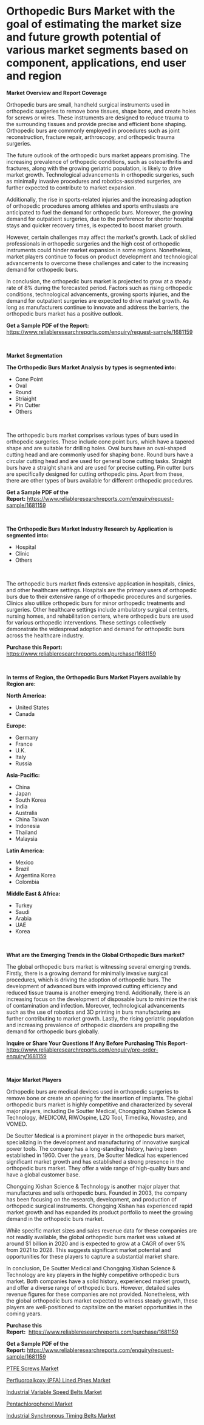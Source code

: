 <p><h1>Orthopedic Burs Market with the goal of estimating the market size and future growth potential of various market segments based on component, applications, end user and region</h1></p><p><strong>Market Overview and Report Coverage</strong></p>
<p><p>Orthopedic burs are small, handheld surgical instruments used in orthopedic surgeries to remove bone tissues, shape bone, and create holes for screws or wires. These instruments are designed to reduce trauma to the surrounding tissues and provide precise and efficient bone shaping. Orthopedic burs are commonly employed in procedures such as joint reconstruction, fracture repair, arthroscopy, and orthopedic trauma surgeries.</p><p>The future outlook of the orthopedic burs market appears promising. The increasing prevalence of orthopedic conditions, such as osteoarthritis and fractures, along with the growing geriatric population, is likely to drive market growth. Technological advancements in orthopedic surgeries, such as minimally invasive procedures and robotics-assisted surgeries, are further expected to contribute to market expansion.</p><p>Additionally, the rise in sports-related injuries and the increasing adoption of orthopedic procedures among athletes and sports enthusiasts are anticipated to fuel the demand for orthopedic burs. Moreover, the growing demand for outpatient surgeries, due to the preference for shorter hospital stays and quicker recovery times, is expected to boost market growth.</p><p>However, certain challenges may affect the market's growth. Lack of skilled professionals in orthopedic surgeries and the high cost of orthopedic instruments could hinder market expansion in some regions. Nonetheless, market players continue to focus on product development and technological advancements to overcome these challenges and cater to the increasing demand for orthopedic burs.</p><p>In conclusion, the orthopedic burs market is projected to grow at a steady rate of 8% during the forecasted period. Factors such as rising orthopedic conditions, technological advancements, growing sports injuries, and the demand for outpatient surgeries are expected to drive market growth. As long as manufacturers continue to innovate and address the barriers, the orthopedic burs market has a positive outlook.</p></p>
<p><strong>Get a Sample PDF of the Report:</strong> <a href="https://www.reliableresearchreports.com/enquiry/request-sample/1681159">https://www.reliableresearchreports.com/enquiry/request-sample/1681159</a></p>
<p>&nbsp;</p>
<p><strong>Market Segmentation</strong></p>
<p><strong>The Orthopedic Burs Market Analysis by types is segmented into:</strong></p>
<p><ul><li>Cone Point</li><li>Oval</li><li>Round</li><li>Striaight</li><li>Pin Cutter</li><li>Others</li></ul></p>
<p>&nbsp;</p>
<p><p>The orthopedic burs market comprises various types of burs used in orthopedic surgeries. These include cone point burs, which have a tapered shape and are suitable for drilling holes. Oval burs have an oval-shaped cutting head and are commonly used for shaping bone. Round burs have a circular cutting head and are used for general bone cutting tasks. Straight burs have a straight shank and are used for precise cutting. Pin cutter burs are specifically designed for cutting orthopedic pins. Apart from these, there are other types of burs available for different orthopedic procedures.</p></p>
<p><strong>Get a Sample PDF of the Report:</strong>&nbsp;<a href="https://www.reliableresearchreports.com/enquiry/request-sample/1681159">https://www.reliableresearchreports.com/enquiry/request-sample/1681159</a></p>
<p>&nbsp;</p>
<p><strong>The Orthopedic Burs Market Industry Research by Application is segmented into:</strong></p>
<p><ul><li>Hospital</li><li>Clinic</li><li>Others</li></ul></p>
<p>&nbsp;</p>
<p><p>The orthopedic burs market finds extensive application in hospitals, clinics, and other healthcare settings. Hospitals are the primary users of orthopedic burs due to their extensive range of orthopedic procedures and surgeries. Clinics also utilize orthopedic burs for minor orthopedic treatments and surgeries. Other healthcare settings include ambulatory surgical centers, nursing homes, and rehabilitation centers, where orthopedic burs are used for various orthopedic interventions. These settings collectively demonstrate the widespread adoption and demand for orthopedic burs across the healthcare industry.</p></p>
<p><strong>Purchase this Report:</strong>&nbsp; <a href="https://www.reliableresearchreports.com/purchase/1681159">https://www.reliableresearchreports.com/purchase/1681159</a></p>
<p>&nbsp;</p>
<p><strong>In terms of Region, the Orthopedic Burs Market Players available by Region are:</strong></p>
<p>
    <p> <strong> North America: </strong>
        <ul>
            <li>United States</li>
            <li>Canada</li>
        </ul>
        </p> 
    <p> <strong> Europe: </strong>
        <ul>
            <li>Germany</li>
            <li>France</li>
            <li>U.K.</li>
            <li>Italy</li>
            <li>Russia</li>
        </ul>
        </p> 
    <p> <strong> Asia-Pacific: </strong>
        <ul>
            <li>China</li>
            <li>Japan</li>
            <li>South Korea</li>
            <li>India</li>
            <li>Australia</li>
            <li>China Taiwan</li>
            <li>Indonesia</li>
            <li>Thailand</li>
            <li>Malaysia</li>
        </ul>
        </p> 
    <p> <strong> Latin America: </strong>
        <ul>
            <li>Mexico</li>
            <li>Brazil</li>
            <li>Argentina Korea</li>
            <li>Colombia</li>
        </ul>
        </p> 
    <p> <strong> Middle East & Africa: </strong>
        <ul>
            <li>Turkey</li>
            <li>Saudi</li>
            <li>Arabia</li>
            <li>UAE</li>
            <li>Korea</li>
        </ul>
    </p>
    </p>
<p>&nbsp;</p>
<p><strong>What are the Emerging Trends in the Global Orthopedic Burs market?</strong></p>
<p><p>The global orthopedic burs market is witnessing several emerging trends. Firstly, there is a growing demand for minimally invasive surgical procedures, which is driving the adoption of orthopedic burs. The development of advanced burs with improved cutting efficiency and reduced tissue trauma is another emerging trend. Additionally, there is an increasing focus on the development of disposable burs to minimize the risk of contamination and infection. Moreover, technological advancements such as the use of robotics and 3D printing in burs manufacturing are further contributing to market growth. Lastly, the rising geriatric population and increasing prevalence of orthopedic disorders are propelling the demand for orthopedic burs globally.</p></p>
<p><strong>Inquire or Share Your Questions If Any Before Purchasing This Report</strong>- <a href="https://www.reliableresearchreports.com/enquiry/pre-order-enquiry/1681159">https://www.reliableresearchreports.com/enquiry/pre-order-enquiry/1681159</a></p>
<p>&nbsp;</p>
<p><strong>Major Market Players</strong></p>
<p><p>Orthopedic burs are medical devices used in orthopedic surgeries to remove bone or create an opening for the insertion of implants. The global orthopedic burs market is highly competitive and characterized by several major players, including De Soutter Medical, Chongqing Xishan Science & Technology, iMEDICOM, RIWOspine, LZQ Tool, Timedika, Novastep, and VOMED.</p><p>De Soutter Medical is a prominent player in the orthopedic burs market, specializing in the development and manufacturing of innovative surgical power tools. The company has a long-standing history, having been established in 1960. Over the years, De Soutter Medical has experienced significant market growth and has established a strong presence in the orthopedic burs market. They offer a wide range of high-quality burs and have a global customer base.</p><p>Chongqing Xishan Science & Technology is another major player that manufactures and sells orthopedic burs. Founded in 2003, the company has been focusing on the research, development, and production of orthopedic surgical instruments. Chongqing Xishan has experienced rapid market growth and has expanded its product portfolio to meet the growing demand in the orthopedic burs market.</p><p>While specific market sizes and sales revenue data for these companies are not readily available, the global orthopedic burs market was valued at around $1 billion in 2020 and is expected to grow at a CAGR of over 5% from 2021 to 2028. This suggests significant market potential and opportunities for these players to capture a substantial market share.</p><p>In conclusion, De Soutter Medical and Chongqing Xishan Science & Technology are key players in the highly competitive orthopedic burs market. Both companies have a solid history, experienced market growth, and offer a diverse range of orthopedic burs. However, detailed sales revenue figures for these companies are not provided. Nonetheless, with the global orthopedic burs market expected to witness steady growth, these players are well-positioned to capitalize on the market opportunities in the coming years.</p></p>
<p><strong>Purchase this Report:</strong>&nbsp;&nbsp;<a href="https://www.reliableresearchreports.com/purchase/1681159">https://www.reliableresearchreports.com/purchase/1681159</a></p>
<p></p>
<p><strong>Get a Sample PDF of the Report:</strong>&nbsp;<a href="https://www.reliableresearchreports.com/enquiry/request-sample/1681159">https://www.reliableresearchreports.com/enquiry/request-sample/1681159</a></p>
<p><p><a href="https://github.com/Chiragrp26/Market-Research-Report-List-1/blob/main/ptfe-screws-market.md">PTFE Screws Market</a></p><p><a href="https://github.com/santosh758595/Market-Research-Report-List-1/blob/main/perfluoroalkoxy-pfa-lined-pipes-market.md">Perfluoroalkoxy (PFA) Lined Pipes Market</a></p><p><a href="https://www.linkedin.com/pulse/industrial-variable-speed-belts-market-insights-players-forecast-coxkc/">Industrial Variable Speed Belts Market</a></p><p><a href="https://medium.com/@ivaschinner/pentachlorophenol-market-exploring-market-share-market-trends-and-future-growth-c60e0878a42f">Pentachlorophenol Market</a></p><p><a href="https://www.linkedin.com/pulse/industrial-synchronous-timing-belts-market-research-report-jdxbc/">Industrial Synchronous Timing Belts Market</a></p></p>